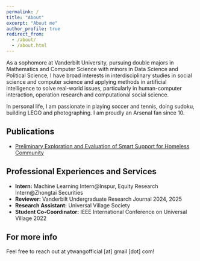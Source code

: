 ```yaml
---
permalink: /
title: "About"
excerpt: "About me"
author_profile: true
redirect_from: 
  - /about/
  - /about.html
---
```

As a sophomore at Vanderbilt University, pursuing double majors in Mathematics and Computer Science with minors in Data Science and Political Science, I have broad interests in interdisciplinary studies in social science and computer science and applying methods in artificial intelligence to solve real-world issues, particularly in human-computer interaction, operation research and computational social science. 

In personal life, I am passionate in playing soccer and tennis, doing sudoku, building LEGO and photographing. I am proudly an Arsenal fan since 10.


Publications
------
* [Preliminary Exploration and Evaluation of Smart Support for Homeless Community](https://ieeexplore.ieee.org/abstract/document/10185514) 



Professional Experiences and Services
------
* **Intern:** Machine Learning Intern@Inspur, Equity Research Intern@Zhongtai Securities
* **Reviewer:** Vanderbilt Undergraduate Research Journal 2024, 2025
* **Research Assistant:** Universal Village Society
* **Student Co-Coordinator:** IEEE International Conference on Universal Village 2022


For more info
------
Feel free to reach out at ytwangofficial [at] gmail [dot] com!
